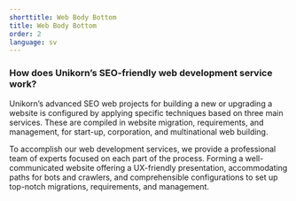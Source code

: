 ```yaml
---
shorttitle: Web Body Bottom
title: Web Body Bottom
order: 2
language: sv
---
```

### How does Unikorn’s SEO-friendly web development service work?

Unikorn’s advanced SEO web projects for building a new or upgrading a website is configured by applying specific techniques based on three main services. These are compiled in website migration, requirements, and management, for start-up, corporation, and multinational web building.

To accomplish our web development services, we provide a professional team of experts focused on each part of the process. Forming a well-communicated website offering a UX-friendly presentation, accommodating paths for bots and crawlers, and comprehensible configurations to set up top-notch migrations, requirements, and management.
